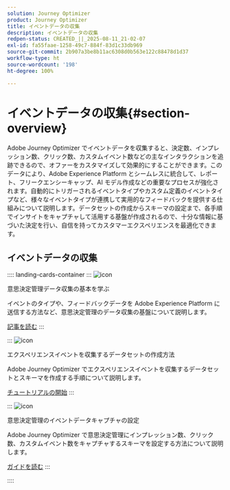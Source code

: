 ```yaml
---
solution: Journey Optimizer
product: Journey Optimizer
title: イベントデータの収集
description: イベントデータの収集
redpen-status: CREATED_||_2025-08-11_21-02-07
exl-id: fa55faae-1258-49c7-884f-83d1c33db969
source-git-commit: 2b907a3be8b11ac6308d0b563e122c88478d1d37
workflow-type: ht
source-wordcount: '198'
ht-degree: 100%

---
```


# イベントデータの収集{#section-overview}

Adobe Journey Optimizer でイベントデータを収集すると、決定数、インプレッション数、クリック数、カスタムイベント数などの主なインタラクションを追跡できるので、オファーをカスタマイズして効果的にすることができます。このデータにより、Adobe Experience Platform とシームレスに統合して、レポート、フリークエンシーキャップ、AI モデル作成などの重要なプロセスが強化されます。自動的にトリガーされるイベントタイプやカスタム定義のイベントタイプなど、様々なイベントタイプが連携して実用的なフィードバックを提供する仕組みについて説明します。データセットの作成からスキーマの設定まで、各手順でインサイトをキャプチャして活用する基盤が作成されるので、十分な情報に基づいた決定を行い、自信を持ってカスタマーエクスペリエンスを最適化できます。

## イベントデータの収集

:::: landing-cards-container
:::
![icon](https://cdn.experienceleague.adobe.com/icons/book.svg?lang=ja)

意思決定管理データ収集の基本を学ぶ

イベントのタイプや、フィードバックデータを Adobe Experience Platform に送信する方法など、意思決定管理のデータ収集の基盤について説明します。

[記事を読む](../using/offers/data-collection/data-collection.md)
:::

:::
![icon](https://cdn.experienceleague.adobe.com/icons/circle-play.svg)

エクスペリエンスイベントを収集するデータセットの作成方法

Adobe Journey Optimizer でエクスペリエンスイベントを収集するデータセットとスキーマを作成する手順について説明します。

[チュートリアルの開始](../using/offers/data-collection/create-dataset.md)
:::

:::
![icon](https://cdn.experienceleague.adobe.com/icons/gear.svg?lang=ja)

意思決定管理のイベントデータキャプチャの設定

Adobe Journey Optimizer で意思決定管理にインプレッション数、クリック数、カスタムイベント数をキャプチャするスキーマを設定する方法について説明します。

[ガイドを読む](../using/offers/data-collection/schema-requirement.md)
:::

::::
